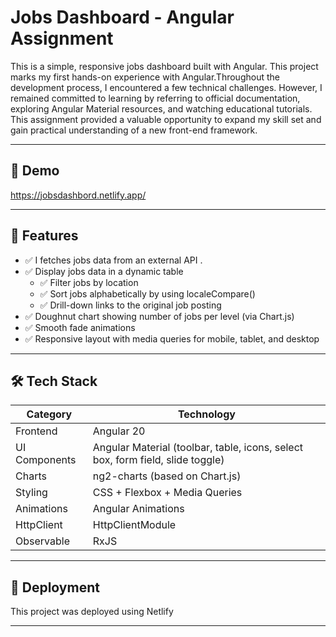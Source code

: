 # Jobs Dashboard - Angular Assignment

This is a simple, responsive jobs dashboard built with Angular. This project marks my first hands-on experience with Angular.Throughout the development process, I encountered a few technical challenges. However, I remained committed to learning by referring to official documentation, exploring Angular Material resources, and watching educational tutorials.
This assignment provided a valuable opportunity to expand my skill set and gain practical understanding of a new front-end framework.

---
## 📸 Demo
https://jobsdashbord.netlify.app/

---

## 🔧 Features

- ✅ I fetches jobs data from an external API .
- ✅ Display jobs data in a dynamic table
  - ✅ Filter jobs by location
  - ✅ Sort jobs alphabetically by using localeCompare()
  - ✅ Drill-down links to the original job posting
- ✅ Doughnut chart showing number of jobs per level (via Chart.js)
- ✅ Smooth fade animations
- ✅ Responsive layout with media queries for mobile, tablet, and desktop

---

## 🛠️ Tech Stack

| Category      | Technology                                                                     |
| ------------- | ------------------------------------------------------------------------------ |
| Frontend      | Angular 20                                                                     |
| UI Components | Angular Material (toolbar, table, icons, select box, form field, slide toggle) |
| Charts        | ng2-charts (based on Chart.js)                                                 |
| Styling       | CSS + Flexbox + Media Queries                                                  |
| Animations    | Angular Animations                                                             |
| HttpClient    | HttpClientModule                                                               |
| Observable    | RxJS                                                                           |

---

## 🚀 Deployment

This project was deployed using Netlify

---



